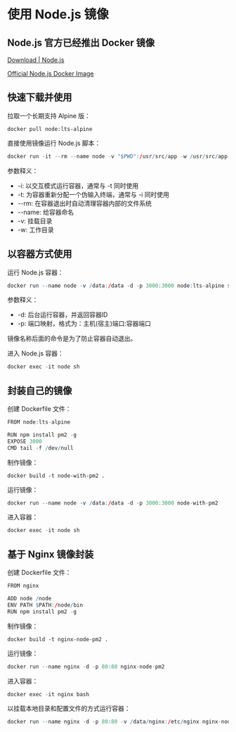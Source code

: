 # 使用 Node.js 镜像

## Node.js 官方已经推出 Docker 镜像

[Download | Node.js](https://nodejs.org/en/download/)

[Official Node.js Docker Image](https://hub.docker.com/_/node/)

## 快速下载并使用

拉取一个长期支持 Alpine 版：

`docker pull node:lts-alpine`

直接使用镜像运行 Node.js 脚本：

```r
docker run -it --rm --name node -v "$PWD":/usr/src/app -w /usr/src/app node:lts-alpine node test.js
```

参数释义：
* -i: 以交互模式运行容器，通常与 -t 同时使用
* -t: 为容器重新分配一个伪输入终端，通常与 -i 同时使用
* --rm: 在容器退出时自动清理容器内部的文件系统
* --name: 给容器命名
* -v: 挂载目录
* -w: 工作目录

## 以容器方式使用

运行 Node.js 容器：

```r
docker run --name node -v /data:/data -d -p 3000:3000 node:lts-alpine sh -c "while true; do echo 1; sleep 1; done"
```

参数释义：
* -d: 后台运行容器，并返回容器ID
* -p: 端口映射，格式为：主机(宿主)端口:容器端口

镜像名称后面的命令是为了防止容器自动退出。

进入 Node.js 容器：

```r
docker exec -it node sh
```

## 封装自己的镜像

创建 Dockerfile 文件：

```r
FROM node:lts-alpine

RUN npm install pm2 -g
EXPOSE 3000
CMD tail -f /dev/null
```

制作镜像：

`docker build -t node-with-pm2 .`

运行镜像：

```r
docker run --name node -v /data:/data -d -p 3000:3000 node-with-pm2
```

进入容器：

```r
docker exec -it node sh
```

## 基于 Nginx 镜像封装

创建 Dockerfile 文件：

```r
FROM nginx

ADD node /node
ENV PATH $PATH:/node/bin
RUN npm install pm2 -g
```

制作镜像：

`docker build -t nginx-node-pm2 .`

运行镜像：

```r
docker run --name nginx -d -p 80:80 nginx-node-pm2
```

进入容器：

```r
docker exec -it nginx bash
```

以挂载本地目录和配置文件的方式运行容器：

```r
docker run --name nginx -d -p 80:80 -v /data/nginx:/etc/nginx nginx-node-pm2
```
